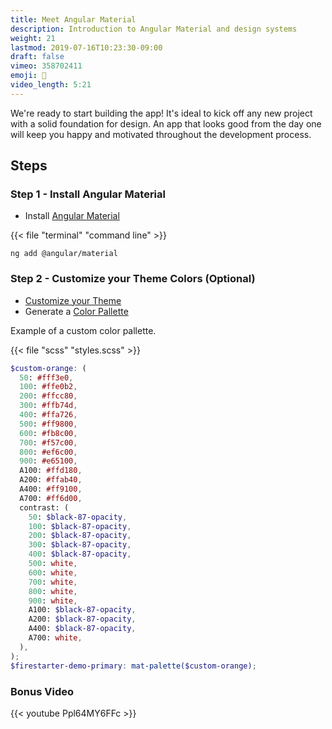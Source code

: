 ```yaml
---
title: Meet Angular Material
description: Introduction to Angular Material and design systems
weight: 21
lastmod: 2019-07-16T10:23:30-09:00
draft: false
vimeo: 358702411
emoji: 🎨
video_length: 5:21
---
```


We're ready to start building the app! It's ideal to kick off any new project with a solid foundation for design. An app that looks good from the day one will keep you happy and motivated throughout the development process.

## Steps

### Step 1 - Install Angular Material

- Install [Angular Material](https://material.angular.io/)

{{< file "terminal" "command line" >}}

```text
ng add @angular/material
```

### Step 2 - Customize your Theme Colors (Optional)

- [Customize your Theme](https://material.angular.io/guide/theming)
- Generate a [Color Pallette](http://mcg.mbitson.com/#!?mcgpalette0=%233f51b5)

Example of a custom color pallette.

{{< file "scss" "styles.scss" >}}

```scss
$custom-orange: (
  50: #fff3e0,
  100: #ffe0b2,
  200: #ffcc80,
  300: #ffb74d,
  400: #ffa726,
  500: #ff9800,
  600: #fb8c00,
  700: #f57c00,
  800: #ef6c00,
  900: #e65100,
  A100: #ffd180,
  A200: #ffab40,
  A400: #ff9100,
  A700: #ff6d00,
  contrast: (
    50: $black-87-opacity,
    100: $black-87-opacity,
    200: $black-87-opacity,
    300: $black-87-opacity,
    400: $black-87-opacity,
    500: white,
    600: white,
    700: white,
    800: white,
    900: white,
    A100: $black-87-opacity,
    A200: $black-87-opacity,
    A400: $black-87-opacity,
    A700: white,
  ),
);
$firestarter-demo-primary: mat-palette($custom-orange);
```

### Bonus Video

<div class="vid-center">
{{< youtube Ppl64MY6FFc >}}
</div>
